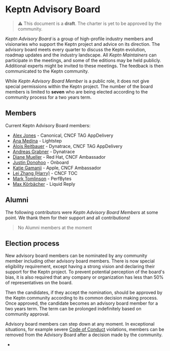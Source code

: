 # Keptn Advisory Board

> :warning: This document is a **draft**.
> The charter is yet to be approved by the community.

_Keptn Advisory Board_ is a group of high-profile industry members and visionaries
who support the Keptn project and advice on its direction.
The advisory board meets every quarter to discuss the Keptn evolution,
roadmap updates and the industry landscape.
All _Keptn Maintainers_ can participate in the meetings,
and some of the editions may be held publicly.
Additional experts might be invited to these meetings.
The feedback is then communicated to the Keptn community.

While _Keptn Advisory Board Member_ is a public role,
it does not give special permissions within the Keptn project.
The number of the board members is limited to **seven**
who are being elected according to the community process
for a two years term.

## Members

Current Keptn Advisory Board members:

- [Alex Jones](https://twitter.com/AlexJonesax) - Canonical, CNCF TAG AppDelivery
- [Ana Medina](https://www.anammedina.com/) - Lightstep
- [Alois Reitbauer](https://twitter.com/AloisReitbauer) - Dynatrace, CNCF TAG AppDelivery
- [Andreas Grabner](https://twitter.com/grabnerandi) - Dynatrace
- [Diane Mueller](https://twitter.com/pythondj) - Red Hat, CNCF Ambassador
- [Justin Donohoo](https://github.com/jdonohoo) - Onboard
- [Katie Gamanji](https://kgamanji.medium.com/) - Apple, CNCF Ambassador
- [Lei Zhang (Harry)](https://twitter.com/resouer) - CNCF TOC
- [Mark Tomlinson](https://twitter.com/m3tomlins) - PerfBytes
- [Max Körbächer]() - Liquid Reply

## Alumni

The following contributors were _Keptn Advisory Board Members_ at some point.
We thank them for their support and all contributions!

> No Alumni members at the moment

## Election process

<!-- TODO:  -->
New advisory board members can be nominated by any community member including other advisory board members.
There is now special eligibility requirement,
except having a strong vision
and declaring their support for the Keptn project.
To prevent potential perception of the board's bias,
it is also required that any company or organization
has less than 50% of representatives on the board.

Then the candidates, if they accept the nomination,
should be approved by the Keptn community
according to its common decision making process.
Once approved,
the candidate becomes an advisory board member for a two years term.
The term can be prolonged indefinitely based on community approval.

Advisory board members can step down at any moment.
In exceptional situations,
for example severe [Code of Conduct](./CODE_OF_CONDUCT.md) violations,
members can be removed from the Advisory Board
after a decision made by the community.

- 
